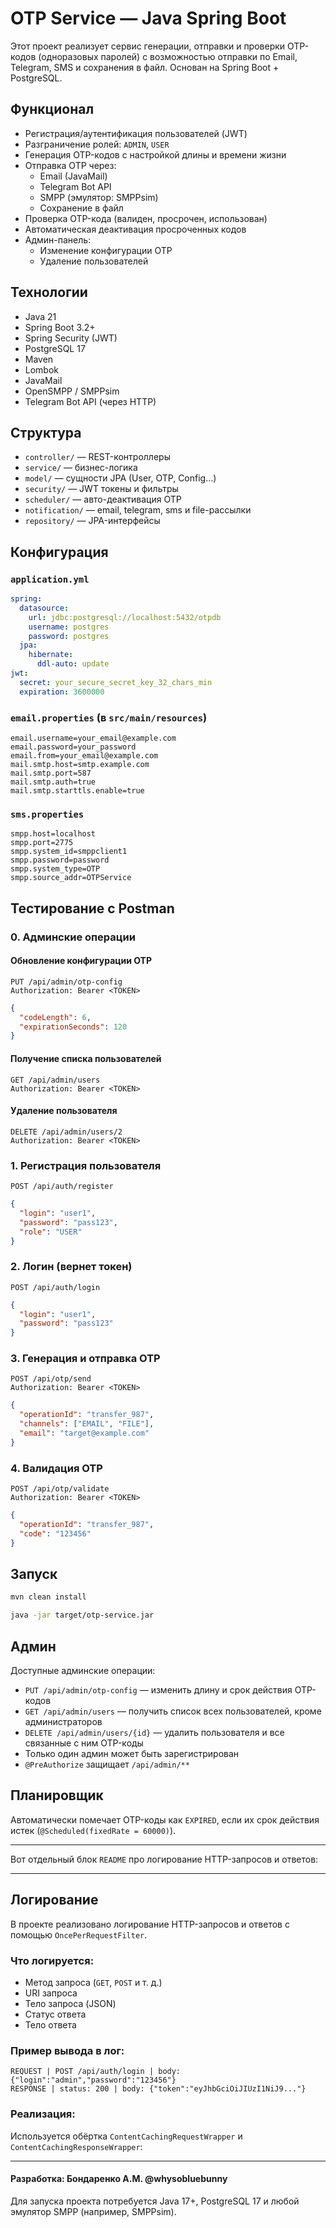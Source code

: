# OTP Service — Java Spring Boot

Этот проект реализует сервис генерации, отправки и проверки OTP-кодов (одноразовых паролей) с возможностью отправки по Email, Telegram, SMS и сохранения в файл. Основан на Spring Boot + PostgreSQL.

## Функционал

- Регистрация/аутентификация пользователей (JWT)
- Разграничение ролей: `ADMIN`, `USER`
- Генерация OTP-кодов с настройкой длины и времени жизни
- Отправка OTP через:
  - Email (JavaMail)
  - Telegram Bot API
  - SMPP (эмулятор: SMPPsim)
  - Сохранение в файл
- Проверка OTP-кода (валиден, просрочен, использован)
- Автоматическая деактивация просроченных кодов
- Админ-панель:
  - Изменение конфигурации OTP
  - Удаление пользователей

## Технологии

- Java 21
- Spring Boot 3.2+
- Spring Security (JWT)
- PostgreSQL 17
- Maven
- Lombok
- JavaMail
- OpenSMPP / SMPPsim
- Telegram Bot API (через HTTP)

## Структура

- `controller/` — REST-контроллеры
- `service/` — бизнес-логика
- `model/` — сущности JPA (User, OTP, Config...)
- `security/` — JWT токены и фильтры
- `scheduler/` — авто-деактивация OTP
- `notification/` — email, telegram, sms и file-рассылки
- `repository/` — JPA-интерфейсы

## Конфигурация

### `application.yml`
```yaml
spring:
  datasource:
    url: jdbc:postgresql://localhost:5432/otpdb
    username: postgres
    password: postgres
  jpa:
    hibernate:
      ddl-auto: update
jwt:
  secret: your_secure_secret_key_32_chars_min
  expiration: 3600000
```

### `email.properties` (в `src/main/resources`)
```properties
email.username=your_email@example.com
email.password=your_password
email.from=your_email@example.com
mail.smtp.host=smtp.example.com
mail.smtp.port=587
mail.smtp.auth=true
mail.smtp.starttls.enable=true
```

### `sms.properties`
```properties
smpp.host=localhost
smpp.port=2775
smpp.system_id=smppclient1
smpp.password=password
smpp.system_type=OTP
smpp.source_addr=OTPService
```

## Тестирование с Postman

### 0. Админские операции

#### Обновление конфигурации OTP
```
PUT /api/admin/otp-config
Authorization: Bearer <TOKEN>
```
```json
{
  "codeLength": 6,
  "expirationSeconds": 120
}
```

#### Получение списка пользователей
```
GET /api/admin/users
Authorization: Bearer <TOKEN>
```

#### Удаление пользователя
```
DELETE /api/admin/users/2
Authorization: Bearer <TOKEN>
```


### 1. Регистрация пользователя
```
POST /api/auth/register
```
```json
{
  "login": "user1",
  "password": "pass123",
  "role": "USER"
}
```

### 2. Логин (вернет токен)
```
POST /api/auth/login
```
```json
{
  "login": "user1",
  "password": "pass123"
}
```

### 3. Генерация и отправка OTP
```
POST /api/otp/send
Authorization: Bearer <TOKEN>
```
```json
{
  "operationId": "transfer_987",
  "channels": ["EMAIL", "FILE"],
  "email": "target@example.com"
}
```

### 4. Валидация OTP
```
POST /api/otp/validate
Authorization: Bearer <TOKEN>
```
```json
{
  "operationId": "transfer_987",
  "code": "123456"
}
```

## Запуск

```bash
mvn clean install
```
```bash
java -jar target/otp-service.jar
```

## Админ

Доступные админские операции:

- `PUT /api/admin/otp-config` — изменить длину и срок действия OTP-кодов
- `GET /api/admin/users` — получить список всех пользователей, кроме администраторов
- `DELETE /api/admin/users/{id}` — удалить пользователя и все связанные с ним OTP-коды
- Только один админ может быть зарегистрирован
- `@PreAuthorize` защищает `/api/admin/**`

## Планировщик
Автоматически помечает OTP-коды как `EXPIRED`, если их срок действия истек (`@Scheduled(fixedRate = 60000)`).

---
Вот отдельный блок `README` про логирование HTTP-запросов и ответов:

---

## Логирование

В проекте реализовано логирование HTTP-запросов и ответов с помощью `OncePerRequestFilter`.

### Что логируется:

- Метод запроса (`GET`, `POST` и т. д.)
- URI запроса
- Тело запроса (JSON)
- Статус ответа
- Тело ответа

### Пример вывода в лог:

```
REQUEST | POST /api/auth/login | body: {"login":"admin","password":"123456"}
RESPONSE | status: 200 | body: {"token":"eyJhbGciOiJIUzI1NiJ9..."}
```

### Реализация:

Используется обёртка `ContentCachingRequestWrapper` и `ContentCachingResponseWrapper`:

---

#### Разработка: Бондаренко А.М. @whysobluebunny

Для запуска проекта потребуется Java 17+, PostgreSQL 17 и любой эмулятор SMPP (например, SMPPsim).

